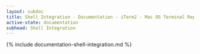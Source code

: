 ```yaml
---
layout: subdoc
title: Shell Integration - Documentation - iTerm2 - Mac OS Terminal Replacement
active-state: documentation
subhead: Shell Integration
---
```

{% include documentation-shell-integration.md %}

